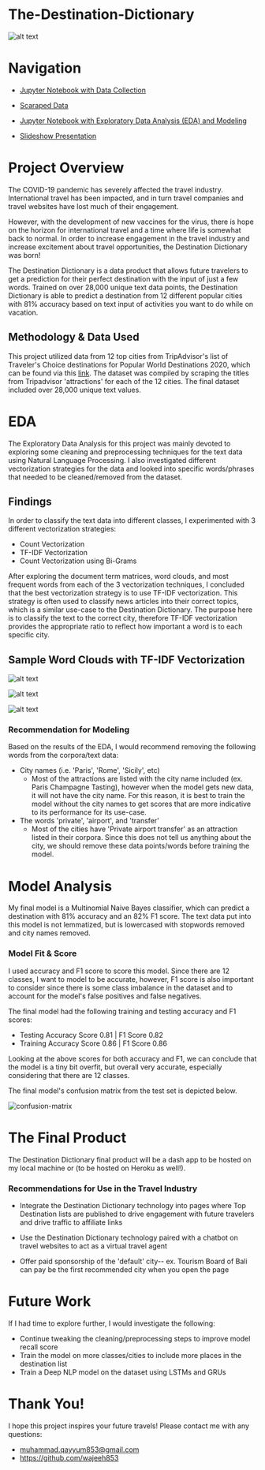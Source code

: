 # The-Destination-Dictionary
![alt text](https://github.com/wajeeh853/The-Destination-Dictionary/blob/main/Images/The%20Destination%20Dictionary.png "Logo Title Text 1")
# Navigation
- [Jupyter Notebook with Data Collection
](https://github.com/wajeeh853/The-Destination-Dictionary/blob/main/Notebooks/Capstone_Data_Collection.ipynb)

- [Scaraped Data](https://github.com/wajeeh853/The-Destination-Dictionary/tree/main/Data)

- [Jupyter Notebook with Exploratory Data Analysis (EDA) and Modeling
](https://github.com/wajeeh853/The-Destination-Dictionary/blob/main/Notebooks/Capstone_EDA_and_Modeling.ipynb)

- [Slideshow Presentation](https://github.com/wajeeh853/The-Destination-Dictionary/blob/main/slideshow%20presentation/slideshow%20presentation.pdf)

# Project Overview
The COVID-19 pandemic has severely affected the travel industry. International travel has been impacted, and in turn travel companies and travel websites have lost much of their engagement.

However, with the development of new vaccines for the virus, there is hope on the horizon for international travel and a time where life is somewhat back to normal. In order to increase engagement in the travel industry and increase excitement about travel opportunities, the Destination Dictionary was born!

The Destination Dictionary is a data product that allows future travelers to get a prediction for their perfect destination with the input of just a few words. Trained on over 28,000 unique text data points, the Destination Dictionary is able to predict a destination from 12 different popular cities with 81% accuracy based on text input of activities you want to do while on vacation.

## Methodology & Data Used
This project utilized data from 12 top cities from TripAdvisor's list of Traveler's Choice destinations for Popular World Destinations 2020, which can be found via this [link](https://www.tripadvisor.com/TravelersChoice-Destinations). The dataset was compiled by scraping the titles from Tripadvisor 'attractions' for each of the 12 cities. The final dataset included over 28,000 unique text values.

# EDA
The Exploratory Data Analysis for this project was mainly devoted to exploring some cleaning and preprocessing techniques for the text data using Natural Language Processing. I also investigated different vectorization strategies for the data and looked into specific words/phrases that needed to be cleaned/removed from the dataset.
## Findings
In order to classify the text data into different classes, I experimented with 3 different vectorization strategies:


- Count Vectorization
- TF-IDF Vectorization
- Count Vectorization using Bi-Grams

After exploring the document term matrices, word clouds, and most frequent words from each of the 3 vectorization techniques, I concluded that the best vectorization strategy is to use TF-IDF vectorization. This strategy is often used to classify news articles into their correct topics, which is a similar use-case to the Destination Dictionary. The purpose here is to classify the text to the correct city, therefore TF-IDF vectorization provides the appropriate ratio to reflect how important a word is to each specific city.

## Sample Word Clouds with TF-IDF Vectorization

![alt text](https://github.com/wajeeh853/The-Destination-Dictionary/blob/main/Images/barcelona_wordcloud.png "Logo Title Text 1")



![alt text](https://github.com/wajeeh853/The-Destination-Dictionary/blob/main/Images/paris_wordcloud.png "Logo Title Text 1")



![alt text](https://github.com/wajeeh853/The-Destination-Dictionary/blob/main/Images/rome_wordcloud.png "Logo Title Text 1")

### Recommendation for Modeling

Based on the results of the EDA, I would recommend removing the following words from the corpora/text data:
- City names (i.e. 'Paris', 'Rome', 'Sicily', etc)
    - Most of the attractions are listed with the city name included (ex. Paris Champagne Tasting), however when the model gets new data, it will not have the city name. For this reason, it is best to train the model without the city names to get scores that are more indicative to its performance for its use-case.
- The words 'private', 'airport', and 'transfer'
    - Most of the cities have 'Private airport transfer' as an attraction listed in their corpora. Since this does not tell us anything about the city, we should remove these data points/words before training the model.
    
 # Model Analysis

My final model is a Multinomial Naive Bayes classifier, which can predict a destination with 81% accuracy and an 82% F1 score. The text data put into this model is not lemmatized, but is lowercased with stopwords removed and city names removed.


### Model Fit & Score

I used accuracy and F1 score to score this model. Since there are 12 classes, I want to model to be accurate, however, F1 score is also important to consider since there is some class imbalance in the dataset and to account for the model's false positives and false negatives.

The final model had the following training and testing accuracy and F1 scores:
* Testing Accuracy Score 0.81 | F1 Score 0.82
* Training Accuracy Score 0.86 | F1 Score 0.86

Looking at the above scores for both accuracy and F1, we can conclude that the model is a tiny bit overfit, but overall very accurate, especially considering that there are 12 classes.

The final model's confusion matrix from the test set is depicted below. 

![confusion-matrix](https://github.com/wajeeh853/The-Destination-Dictionary/blob/main/Images/conf_matrix.png)

# The Final Product

The Destination Dictionary final product will be a dash app to be hosted on my local machine or (to be hosted on Heroku as well!).

### Recommendations for Use in the Travel Industry

- Integrate the Destination Dictionary technology into pages where Top Destination lists are published to drive engagement with future travelers and drive traffic to affiliate links

- Use the Destination Dictionary technology paired with a chatbot on travel websites to act as a virtual travel agent

- Offer paid sponsorship of the 'default' city-- ex. Tourism Board of Bali can pay be the first recommended city when you open the page



# Future Work

If I had time to explore further, I would investigate the following:

* Continue tweaking the cleaning/preprocessing steps to improve model recall score
* Train the model on more classes/cities to include more places in the destination list
* Train a Deep NLP model on the dataset using LSTMs and GRUs

# Thank You!

I hope this project inspires your future travels! Please contact me with any questions:

- muhammad.qayyum853@gmail.com
- https://github.com/wajeeh853
